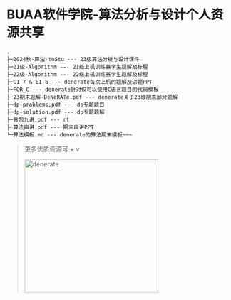 # BUAA软件学院-算法分析与设计个人资源共享

```
.
├─2024秋-算法-toStu --- 23级算法分析与设计课件
├─21级-Algorithm --- 21级上机训练赛学生题解及标程
├─22级-Algorithm --- 22级上机训练赛学生题解及标程
├─C1-7 & E1-6 --- denerate每次上机的题解及讲题PPT
├─FOR_C --- denerate针对仅可以使用C语言题目的代码模板
├─23期末题解-DeNeRATe.pdf --- denerate关于23级期末部分题解
├─dp-problems.pdf --- dp专题题目
├─dp-solution.pdf --- dp专题题解
├─背包九讲.pdf --- rt
├─算法串讲.pdf --- 期末串讲PPT
└─算法模板.md --- denerate的算法期末模板~~~
```

> 更多优质资源可 + v
> 
> <img src="https://s2.loli.net/2025/01/08/XtGqHAxlpKQhrEY.jpg" alt="denerate" style="width: 300px; height: auto;">